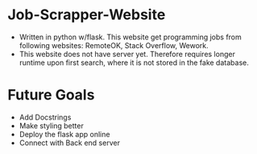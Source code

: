 # Job-Scrapper-Website
 - Written in python w/flask. This website get programming jobs from following websites: RemoteOK, Stack Overflow, Wework. 
 - This website does not have server yet. Therefore requires longer runtime upon first search, where it is not stored in the fake database. 

# Future Goals
 - Add Docstrings 
 - Make styling better 
 - Deploy the flask app online
 - Connect with Back end server 
